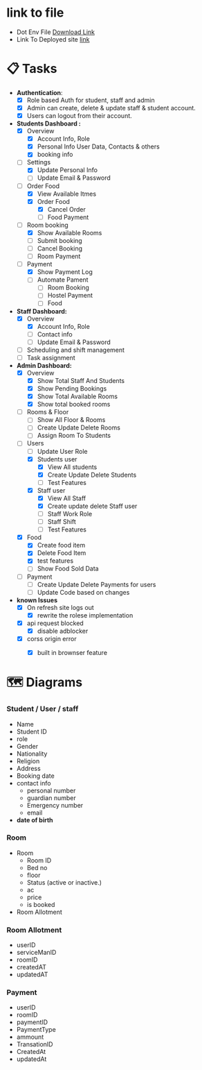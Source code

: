 
# link to file 

- Dot Env File [Download Link](https://drive.google.com/file/d/1HLb8Ck1fRhZaMA-gsNun1FKdOR4RcMh7/view?usp=sharing)
- Link To Deployed site [link](https://hostel-management-diu.web.app/)


# 📋 Tasks
- **Authentication**:
    - [x]  Role based Auth for student, staff and admin
    - [x]  Admin can create, delete & update staff & student account.
    - [x]  Users can logout from their account.
- **Students Dashboard :**
    - [x]  Overview
        - [x]  Account Info, Role
        - [x]  Personal Info User Data, Contacts & others
        - [x]  booking info
    - [ ]  Settings
        - [x]  Update Personal Info
        - [ ]  Update Email & Password
    - [ ]  Order Food
        - [x]  View Available Itmes
        - [x]  Order Food
            - [x]  Cancel Order
            - [ ]  Food Payment
    - [ ]  Room booking
        - [x]  Show Available Rooms
        - [ ]  Submit booking
        - [ ]  Cancel Booking
        - [ ]  Room Payment
    - [ ]  Payment
        - [x]  Show Payment Log
        - [ ]  Automate Pament
            - [ ]  Room Booking
            - [ ]  Hostel Payment
            - [ ]  Food
- **Staff Dashboard:**
    - [x]  Overview
        - [x]  Account Info, Role
        - [ ]  Contact info
        - [ ]  Update Email & Password
    - [ ]  Scheduling and shift management
    - [ ]  Task assignment
- **Admin Dashboard:**
    - [x]  Overview
        - [x]  Show Total Staff And Students
        - [x]  Show Pending Bookings
        - [x]  Show Total Available Rooms
        - [x]  Show total booked rooms
    - [ ]  Rooms & Floor
        - [ ]  Show All Floor & Rooms
        - [ ]  Create Update Delete Rooms
        - [ ]  Assign Room To Students
    - [ ]  Users
        - [ ]  Update User Role
        - [x]  Students user
            - [x]  View All students
            - [x]  Create Update Delete Students
            - [ ]  Test Features
        - [x]  Staff user
            - [x]  View All Staff
            - [x]  Create update delete Staff user
            - [ ]  Staff Work Role
            - [ ]  Staff Shift
            - [ ]  Test Features
    - [x]  Food
        - [x]  Create food item
        - [x]  Delete Food Item
        - [x]  test features
        - [ ]  Show Food Sold Data
    - [ ]  Payment
        - [ ]  Create Update Delete Payments for users
        - [ ]  Update Code based on changes
- **known Issues**
    - [x]  On refresh site logs out
        - [x]  rewrite the rolese implementation
    - [x]  api request blocked
        - [x]  disable adblocker
    - [x]  corss origin error
        - [x]  built in brownser feature


# 🗺 Diagrams

### Student / User / staff

- Name
- Student ID
- role
- Gender
- Nationality
- Religion
- Address
- Booking date
- contact info
    - personal number
    - guardian number
    - Emergency number
    - email
- **date of birth**

### Room

- Room
    - Room ID
    - Bed no
    - floor
    - Status (active or inactive.)
    - ac
    - price
    - is booked
- Room Allotment

### Room Allotment

- userID
- serviceManID
- roomID
- createdAT
- updatedAT

### Payment

- userID
- roomID
- paymentID
- PaymentType
- ammount
- TransationID
- CreatedAt
- updatedAt